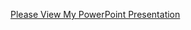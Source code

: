[Please View My PowerPoint Presentation](https://1drv.ms/p/c/335f4575eedcb1ec/EXFXmU9k5V5HmCkhiE04b3YBqOpbHU3Izu8mLBKS8EQGvw?e=s5T7ux)
